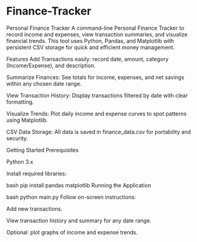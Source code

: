 # Finance-Tracker
Personal Finance Tracker
A command-line Personal Finance Tracker to record income and expenses, view transaction summaries, and visualize financial trends. This tool uses Python, Pandas, and Matplotlib with persistent CSV storage for quick and efficient money management.

Features
Add Transactions easily: record date, amount, category (Income/Expense), and description.

Summarize Finances: See totals for income, expenses, and net savings within any chosen date range.

View Transaction History: Display transactions filtered by date with clear formatting.

Visualize Trends: Plot daily income and expense curves to spot patterns using Matplotlib.

CSV Data Storage: All data is saved in finance_data.csv for portability and security.

Getting Started
Prerequisites

Python 3.x

Install required libraries:

bash
pip install pandas matplotlib
Running the Application

bash
python main.py
Follow on-screen instructions:

Add new transactions.

View transaction history and summary for any date range.

Optional: plot graphs of income and expense trends.


